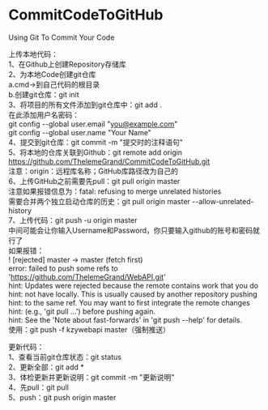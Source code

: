 # CommitCodeToGitHub  
Using Git To Commit Your Code  

上传本地代码：  
1、在Github上创建Repository存储库  
2、为本地Code创建git仓库  
a.cmd->到自己代码的根目录  
b.创建git仓库：git init  
3、将项目的所有文件添加到git仓库中：git add .  
在此添加用户名密码：  
git config --global user.email "you@example.com"  
git config --global user.name "Your Name"  
4、提交到git仓库：git commit -m "提交时的注释语句"  
5、将本地的仓库关联到Github：git remote add origin https://github.com/ThelemeGrand/CommitCodeToGitHub.git  
注意：origin：远程库名称；GitHub库路径改为自己的  
6、上传GitHub之前需要先pull：git pull origin master  
注意如果报错信息为：fatal: refusing to merge unrelated histories  
需要合并两个独立启动仓库的历史：git pull origin master --allow-unrelated-history  
7、上传代码：git push -u origin master  
中间可能会让你输入Username和Password，你只要输入github的账号和密码就行了  
如果报错：  
 ! [rejected]        master -> master (fetch first)  
error: failed to push some refs to 'https://github.com/ThelemeGrand/WebAPI.git'  
hint: Updates were rejected because the remote contains work that you do  
hint: not have locally. This is usually caused by another repository pushing  
hint: to the same ref. You may want to first integrate the remote changes  
hint: (e.g., 'git pull ...') before pushing again.  
hint: See the 'Note about fast-forwards' in 'git push --help' for details.  
使用：git push -f kzywebapi master（强制推送）  
  
更新代码：  
1、查看当前git仓库状态：git status  
2、更新全部：git add *  
3、体检更新并更新说明：git commit -m "更新说明"  
4、先pull：git pull  
5、push：git push origin master  
